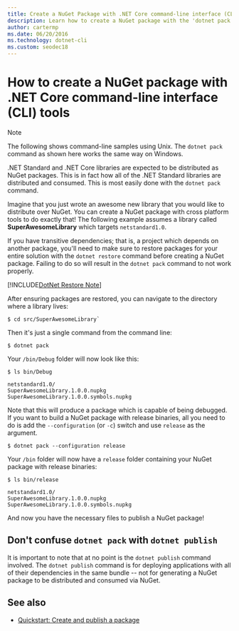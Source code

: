 ```yaml
---
title: Create a NuGet Package with .NET Core command-line interface (CLI) tools
description: Learn how to create a NuGet package with the 'dotnet pack' command.
author: cartermp
ms.date: 06/20/2016
ms.technology: dotnet-cli
ms.custom: seodec18
---
```

# How to create a NuGet package with .NET Core command-line interface (CLI) tools

> [!NOTE]
> The following shows command-line samples using Unix. The `dotnet pack` command as shown here works the same way on Windows.

.NET Standard and .NET Core libraries are expected to be distributed as NuGet packages. This is in fact how all of the .NET Standard libraries are distributed and consumed. This is most easily done with the `dotnet pack` command.

Imagine that you just wrote an awesome new library that you would like to distribute over NuGet. You can create a NuGet package with cross platform tools to do exactly that! The following example assumes a library called **SuperAwesomeLibrary** which targets `netstandard1.0`.

If you have transitive dependencies; that is, a project which depends on another package, you'll need to make sure to restore packages for your entire solution with the `dotnet restore` command before creating a NuGet package. Failing to do so will result in the `dotnet pack` command to not work properly.

[!INCLUDE[DotNet Restore Note](~/includes/dotnet-restore-note.md)]

After ensuring packages are restored, you can navigate to the directory where a library lives:

```console
$ cd src/SuperAwesomeLibrary`
```

Then it's just a single command from the command line:

```console
$ dotnet pack
```

Your `/bin/Debug` folder will now look like this:

```console
$ ls bin/Debug

netstandard1.0/
SuperAwesomeLibrary.1.0.0.nupkg
SuperAwesomeLibrary.1.0.0.symbols.nupkg
```

Note that this will produce a package which is capable of being debugged. If you want to build a NuGet package with release binaries, all you need to do is add the `--configuration` (or `-c`) switch and use `release` as the argument.

```console
$ dotnet pack --configuration release
```

Your `/bin` folder will now have a `release` folder containing your NuGet package with release binaries:

```console
$ ls bin/release

netstandard1.0/
SuperAwesomeLibrary.1.0.0.nupkg
SuperAwesomeLibrary.1.0.0.symbols.nupkg
```

And now you have the necessary files to publish a NuGet package!

## Don't confuse `dotnet pack` with `dotnet publish`

It is important to note that at no point is the `dotnet publish` command involved. The `dotnet publish` command is for deploying applications with all of their dependencies in the same bundle -- not for generating a NuGet package to be distributed and consumed via NuGet.

## See also

- [Quickstart: Create and publish a package](/nuget/quickstart/create-and-publish-a-package-using-the-dotnet-cli)